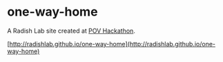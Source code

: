 one-way-home
============

A Radish Lab site created at [POV Hackathon](http://www.pbs.org/pov/hackathon/).

[http://radishlab.github.io/one-way-home](http://radishlab.github.io/one-way-home)
